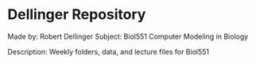 # Dellinger Repository
Made by: Robert Dellinger
Subject: Biol551 Computer Modeling in Biology

Description: Weekly folders, data, and lecture files for Biol551
